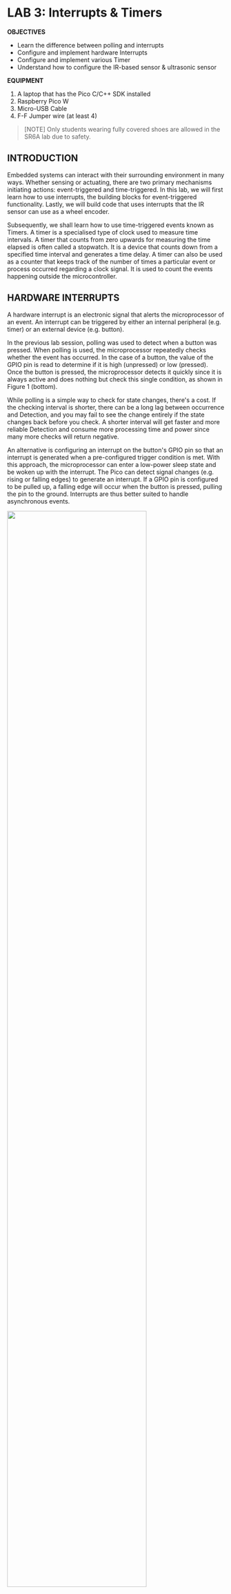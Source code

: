 # LAB 3: Interrupts & Timers

**OBJECTIVES**
-	Learn the difference between polling and interrupts
-	Configure and implement hardware Interrupts
-	Configure and implement various Timer
-	Understand how to configure the IR-based sensor & ultrasonic sensor


**EQUIPMENT** 
1.	A laptop that has the Pico C/C++ SDK installed
2.	Raspberry Pico W
3.	Micro-USB Cable
4.	F-F Jumper wire (at least 4)

> [NOTE]
> Only students wearing fully covered shoes are allowed in the SR6A lab due to safety.

## **INTRODUCTION** 

Embedded systems can interact with their surrounding environment in many ways. Whether sensing or actuating, there are two primary mechanisms initiating actions: event-triggered and time-triggered. In this lab, we will first learn how to use interrupts, the building blocks for event-triggered functionality. Lastly, we will build code that uses interrupts that the IR sensor can use as a wheel encoder.

Subsequently, we shall learn how to use time-triggered events known as Timers. A timer is a specialised type of clock used to measure time intervals. A timer that counts from zero upwards for measuring the time elapsed is often called a stopwatch. It is a device that counts down from a specified time interval and generates a time delay. A timer can also be used as a counter that keeps track of the number of times a particular event or process occurred regarding a clock signal. It is used to count the events happening outside the microcontroller. 

## **HARDWARE INTERRUPTS** 

A hardware interrupt is an electronic signal that alerts the microprocessor of an event. An interrupt can be triggered by either an internal peripheral (e.g. timer) or an external device (e.g. button).

In the previous lab session, polling was used to detect when a button was pressed. When polling is used, the microprocessor repeatedly checks whether the event has occurred. In the case of a button, the value of the GPIO pin is read to determine if it is high (unpressed) or low (pressed). Once the button is pressed, the microprocessor detects it quickly since it is always active and does nothing but check this single condition, as shown in Figure 1 (bottom). 

While polling is a simple way to check for state changes, there's a cost. If the checking interval is shorter, there can be a long lag between occurrence and Detection, and you may fail to see the change entirely if the state changes back before you check. A shorter interval will get faster and more reliable Detection and consume more processing time and power since many more checks will return negative.

An alternative is configuring an interrupt on the button's GPIO pin so that an interrupt is generated when a pre-configured trigger condition is met. With this approach, the microprocessor can enter a low-power sleep state and be woken up with the interrupt. The Pico can detect signal changes (e.g. rising or falling edges) to generate an interrupt. If a GPIO pin is configured to be pulled up, a falling edge will occur when the button is pressed, pulling the pin to the ground. Interrupts are thus better suited to handle asynchronous events.

<img src="https://www.renesas.com/sites/default/files/inline-images/fig1-interrupts-vs-polling-en.jpg" width=80% height=80%>

A dedicated or grouped interrupt is triggered, depending on the source of the interrupt. For peripherals like GPIO ports, multiple pins could produce the same interrupt. In these cases, it is necessary to query the pin's interrupt vector register to identify the interrupt's exact source. Typically, this is done inside the ISR. Once an ISR identifies the source of the interrupt, it can react accordingly. Typically, ISRs execute in a privileged mode that can mask other interrupts. Hence, ISR should be as short as possible and only set application-specific flags to indicate to the microprocessor's main thread to execute the corresponding task in response to an interrupt.

## **GPIO INTERRUPT REQUEST**

We will be exploring the [hello_gpio_irq.c](https://github.com/raspberrypi/pico-examples/blob/master/gpio/hello_gpio_irq/hello_gpio_irq.c) sample code designed for the Pico W. In this session, we'll merge our knowledge of GPIO with the concept of interrupts. Instead of the previous lab's approach, where we continuously polled the GPIO pin status using the `while(true)` statement, we'll now integrate interrupts. This will allow us to trigger the interrupts based on the desired state, whether edge-triggered or level-triggered. In this example, edge-triggered has been chosen. How would you change it to level-triggered? 

To test the code, you must connect the GP02 pin to 3.3V while observing the output on the Serial Monitor. Can you identify the function that sets GP02? In the [CMakeLists.txt](https://github.com/raspberrypi/pico-examples/blob/master/gpio/hello_gpio_irq/CMakeLists.txt), __ensure__ that the following line has been added `pico_enable_stdio_usb(hello_gpio_irq 1)`. In addition, `stdio_init_all()` should also be included in your main() function.

> [NOTE]
> Switching to trigger at a low-level (GPIO_IRQ_LEVEL_LOW) could lead to the software crashing (not working). Why?

## **IR-BASED WHEEL ENCODER**

<img src="img/irwheelencoder.PNG" width=30% height=30%>

The working principle of the encoder (shown above) is illustrated in the image below. It uses a slotted wheel with a single LED and photodetector pair that generate pulses as the wheel turns, and the speed of an object can be calculated by measuring the pulse duration Δti  (i.e. elapsed time or period of a pulse) between successive pulses. It comprises three connections: GND, VCC and OUT. GND and VCC supply power to the module (in our case, via the Pico's GND and 3.3V pins), while OUT generates the square-pulse signal. Connecting the GP02 from the Pico to the OUT of the IR-Sensor will allow the Pico to detect when the wheel is turning.

<img src="img/encoder.png" width=50% height=50%>


You may now change the callback function to convert this code into the wheel encoder driver. To measure distance, count each time the notch has been detected (Hint: Use edge-triggered). To measure speed, you will need to measure the pulse width.

<img src="img/irpico.png" width=70% height=70%>

## **TIMERS**

The RP2040 found in the Pico features a flexible timer system that can be used for various applications. Here is a brief description of its timer system, focusing on timer modes, input capture, and output compare:

1. **Timer Modes:**
    - **Free Running Mode:** In this mode, the timer simply counts from 0 to its maximum value and then wraps around to start counting again.
    - **Periodic Mode:** In this mode, the timer counts up to a predefined value (ALARM0, for instance) and then restarts from zero. This can be used to generate periodic interrupts or events.
    - **One-Shot Mode:** In this mode, the timer counts up to a predefined value and then stops. It's useful for creating a single delay or measuring an event of a known duration.

2. **Input Capture:**
    - Input capture is used to measure the time duration of an external event. For example, it can measure the duration of a pulse on a pin.
    - When the event occurs (like a rising or falling edge on a pin), the current timer value is 'captured' and stored in a register.
    - By comparing consecutive captured values, you can determine the duration of the event or the period between events.
    - The RP2040 timer can be configured to generate an interrupt when such capture occurs, which allows the CPU to process the captured value or take action based on the event.

3. **Output Compare:**
    - Output compare generates an event (like toggling a pin) at a specific timer value.
    - You set a value in a compare register, and an action can be triggered when the timer counts up to that value.
    - The action can be as simple as generating an interrupt or as complex as toggling a GPIO pin, generating PWM signals, etc.
    - This feature can be very useful in applications like motor control, where precise timing of events is crucial.

It's also worth noting that the RP2040 timer system provides multiple alarm (compare) registers, allowing multiple compare values to be active simultaneously. This multi-alarm capability can be particularly useful in applications requiring various events to happen simultaneously without constant CPU intervention. To make full use of the timer capabilities, you should take a look at the RP2040 datasheet and SDK, which will provide more detailed information and examples on how to configure and use the timers.

## **Periodic vs Single-shot**

This example [hello_timer.c](https://github.com/raspberrypi/pico-examples/blob/master/timer/hello_timer/hello_timer.c) illustrates how to configure a single-shot and a periodic-based timer that is used to trigger an interrupt. This interrupt will then trigger a function to perform the user-defined code. Changing the `delay_ms` parameter in the `add_repeating_timer_ms` API call can trigger different behaviours. Observe the starting time at each call.

The image below illustrates two different configurations for the periodic timer used in the sample code above.
<img src="img/periodic.png" width=70% height=70%>

## **HOW DOES THE ULTRASONIC HC-SR04P WORK**

<img src="img/ultrasonic.png" width=50% height=50%>

1. **Initiation**: A short high pulse, typically around 10 microseconds in duration, is applied to the "Trigger" pin of the HC-SR04 module to initiate a measurement.
2. **Ultrasonic Pulse Emission**: Once triggered, the HC-SR04 responds by emitting a burst of eight ultrasonic pulses at approximately 40 kHz. These sound waves travel through the air, radiating outward from the module's transmitter.
3. **Reflection and Reception**: If an object is present within the sensor's detection range, the emitted ultrasonic waves will bounce off that object's surface and reflect toward the module. The module's ultrasonic receiver, or the "Echo" pin, detects these reflected sound waves. The duration for which the "Echo" pin stays high is directly proportional to the time it takes for the emitted ultrasonic waves to hit an object and return.
4. **Distance Derivation**: The time measured from the emission of the ultrasonic pulse to its reception (the round trip) can be used to derive the distance to the object. Given that, we know the speed of sound in air (approximately 343 meters per second or 1125.33 feet per second at room temperature), the formula to calculate this distance is: <img src="img/distance.png" width=25% height=25%> The division by two accounts for the round trip of the sound waves; we need the time for just one way to determine the distance to the object.

<img src="img/hcsr04pico.png" width=70% height=70%>

## **SAMPLE CODE FOR ULTRASONIC HC-SR04P**

The following [example](https://github.com/KleistRobotics/Pico-Ultrasonic/blob/main/ultrasonic/ultrasonic.c) uses simple GPIO and delays to achieve the trigger and echo calculation to obtain the distance. However, this code is **incomplete** and might contain syntax errors. Moreover, it is **inefficient** due to the use of block-waiting, which can lead to unresponsive behavior (lines #26 & #28).

## **EXERCISE**

To develop a simple stopwatch that measures time intervals between button presses. On pressing the **START** pseudo-button (GP15), the stopwatch will begin, and the elapsed time will be displayed every second on the Serial Monitor (or equivalent). Releasing the **START** pseudo-button will stop the timer and reset the elapsed time to zero. The **START** pseudo-button must incorporate a debouncing algorithm. Please note that GPIO and Timer interrupts must be incorporated into this solution.
